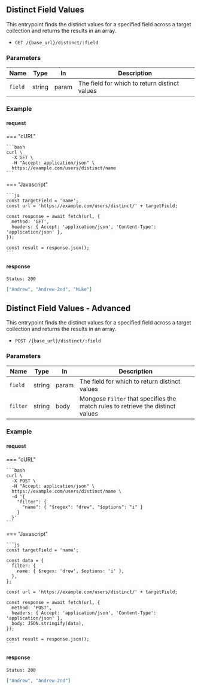 ## Distinct Field Values

This entrypoint finds the distinct values for a specified field across a target collection and returns the results in an array.

- `GET /{base_url}/distinct/:field`

### Parameters

| Name    | Type   | In    | Description                                   |
| ------- | ------ | ----- | --------------------------------------------- |
| `field` | string | param | The field for which to return distinct values |

### Example

#### request

=== "cURL"

    ```bash
    curl \
      -X GET \
      -H "Accept: application/json" \
      https://example.com/users/distinct/name
    ```

=== "Javascript"

    ```js
    const targetField = 'name';
    const url = 'https://example.com/users/distinct/' + targetField;

    const response = await fetch(url, {
      method: 'GET',
      headers: { Accept: 'application/json', 'Content-Type': 'application/json' },
    });

    const result = response.json();
    ```

#### response

```
Status: 200
```

```json
["Andrew", "Andrew-2nd", "Mike"]
```

## Distinct Field Values - Advanced

This entrypoint finds the distinct values for a specified field across a target collection and returns the results in an array.

- `POST /{base_url}/distinct/:field`

### Parameters

| Name     | Type   | In    | Description                                                                     |
| -------- | ------ | ----- | ------------------------------------------------------------------------------- |
| `field`  | string | param | The field for which to return distinct values                                   |
| `filter` | string | body  | Mongose `Filter` that specifies the match rules to retrieve the distinct values |

### Example

#### request

=== "cURL"

    ```bash
    curl \
      -X POST \
      -H "Accept: application/json" \
      https://example.com/users/distinct/name \
      -d '{
        "filter": {
          "name": { "$regex": "drew", "$options": "i" }
        }
      }'
    ```

=== "Javascript"

    ```js
    const targetField = 'name';

    const data = {
      filter: {
        name: { $regex: 'drew', $options: 'i' },
      },
    };

    const url = 'https://example.com/users/distinct/' + targetField;

    const response = await fetch(url, {
      method: 'POST',
      headers: { Accept: 'application/json', 'Content-Type': 'application/json' },
      body: JSON.stringify(data),
    });

    const result = response.json();
    ```

#### response

```
Status: 200
```

```json
["Andrew", "Andrew-2nd"]
```
